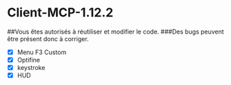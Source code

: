 # Client-MCP-1.12.2

##Vous êtes autorisés à réutiliser et modifier le code. 
###Des bugs peuvent être présent donc à corriger.

- [x] Menu F3 Custom
- [x] Optifine
- [x] keystroke
- [x] HUD
